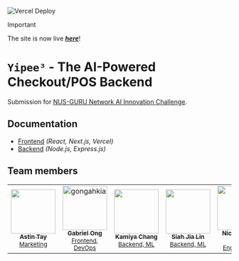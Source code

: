 ![Vercel Deploy](https://deploy-badge.vercel.app/vercel/nus-ai-innovation-challenge-2025)

> [!IMPORTANT]
> The site is now live [***here***](https://nus-ai-innovation-challenge-2025.vercel.app)!

# `Yipee³` - The AI-Powered Checkout/POS Backend

Submission for [NUS-GURU Network AI Innovation Challenge](https://www.sg-innovationchallenge.org/Challenge).

## Documentation

* [Frontend](./Frontend/) *(React, Next.js, Vercel)*  
* [Backend](./Backend) *(Node.js, Express.js)*  

## Team members

<table>
	<tbody>
        <tr>
            <td align="center">
                <a href="https://github.com/a-stint">
                    <img src="https://avatars.githubusercontent.com/u/149822619?v=4" width="100;" alt=""/>
                    <br />
                    <sub><b>Astin Tay</b></sub>
                </a>
                <br />
                <sub><a href="">Marketing<a></sub>
            </td> 
            <td align="center">
                <a href="https://www.linkedin.com/in/gabriel-zmong/">
                    <img src="https://avatars.githubusercontent.com/u/117062305?v=4" width="100;" alt="gongahkia"/>
                    <br />
                    <sub><b>Gabriel Ong</b></sub>
                </a>
                <br />
                <sub><a href="./Frontend/">Frontend, DevOps<a></sub>
            </td>
            <td align="center">
                <a href="https://github.com/rose-cider">
                    <img src="https://avatars.githubusercontent.com/u/158392101?v=4" width="100;" alt=""/>
                    <br />
                    <sub><b>Kamiya Chang</b></sub>
                </a>
                <br />
                <sub><a href="./Backend/">Backend, ML<a></sub>
            </td>
            <td align="center">
                <a href="https://github.com/SJL1504">
                    <img src="https://avatars.githubusercontent.com/u/161947563?v=4" width="100;" alt=""/>
                    <br />
                    <sub><b>Siah Jia Lin</b></sub>
                </a>
                <br />
                <sub><a href="./Backend/">Backend, ML<a></sub>
            </td>
            <td align="center">
                <a href="https://github.com/kybuno">
                    <img src="https://avatars.githubusercontent.com/u/96574567?v=4" width="100;" alt=""/>
                    <br />
                    <sub><b>Nichole Bun</b></sub>
                </a>
                <br />
                <sub><a href="">Data Engineering<a></sub>
            </td>
        </tr>
	</tbody>
</table>